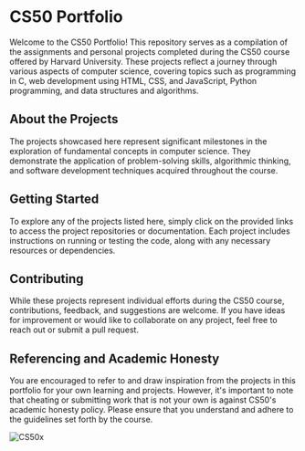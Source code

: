 # CS50 Portfolio

Welcome to the CS50 Portfolio! This repository serves as a compilation of the assignments and personal projects completed during the CS50 course offered by Harvard University. These projects reflect a journey through various aspects of computer science, covering topics such as programming in C, web development using HTML, CSS, and JavaScript, Python programming, and data structures and algorithms.

## About the Projects

The projects showcased here represent significant milestones in the exploration of fundamental concepts in computer science. They demonstrate the application of problem-solving skills, algorithmic thinking, and software development techniques acquired throughout the course.

## Getting Started

To explore any of the projects listed here, simply click on the provided links to access the project repositories or documentation. Each project includes instructions on running or testing the code, along with any necessary resources or dependencies.

## Contributing

While these projects represent individual efforts during the CS50 course, contributions, feedback, and suggestions are welcome. If you have ideas for improvement or would like to collaborate on any project, feel free to reach out or submit a pull request.

## Referencing and Academic Honesty

You are encouraged to refer to and draw inspiration from the projects in this portfolio for your own learning and projects. However, it's important to note that cheating or submitting work that is not your own is against CS50's academic honesty policy. Please ensure that you understand and adhere to the guidelines set forth by the course.

![CS50x](https://github.com/FAZIO11/Harvard-CS50x-Psets/assets/108901411/3fa976b4-623d-4399-a0b6-4840fd724663)
